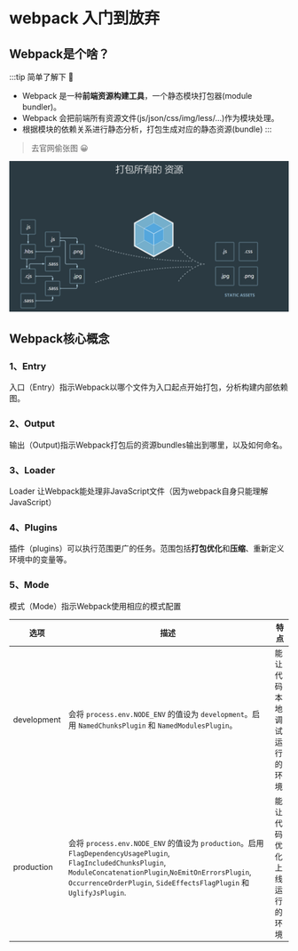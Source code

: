# webpack 入门到放弃
## Webpack是个啥？
:::tip 简单了解下 🐌
- Webpack 是一种**前端资源构建工具**，一个静态模块打包器(module bundler)。
- Webpack 会把前端所有资源文件(js/json/css/img/less/...)作为模块处理。
- 根据模块的依赖关系进行静态分析，打包生成对应的静态资源(bundle)
:::

> 去官网偷张图 😀

![](../.vuepress/public/webpack.png)

## Webpack核心概念
### 1、Entry
入口（Entry）指示Webpack以哪个文件为入口起点开始打包，分析构建内部依赖图。
### 2、Output
输出（Output)指示Webpack打包后的资源bundles输出到哪里，以及如何命名。
### 3、Loader
Loader 让Webpack能处理非JavaScript文件（因为webpack自身只能理解JavaScript）
### 4、Plugins
插件（plugins）可以执行范围更广的任务。范围包括**打包优化**和**压缩**、重新定义环境中的变量等。
### 5、Mode
模式（Mode）指示Webpack使用相应的模式配置


| 选项        | 描述                                                                                                                                                                                                                                       | 特点                       |
|-------------|--------------------------------------------------------------------------------------------------------------------------------------------------------------------------------------------------------------------------------------------|----------------------------|
| development | 会将 `process.env.NODE_ENV` 的值设为 `development`。启用 `NamedChunksPlugin` 和 `NamedModulesPlugin`。                                                                                                                                     | 能让代码本地调试运行的环境 |
| production  | 会将 `process.env.NODE_ENV` 的值设为 `production`。启用 `FlagDependencyUsagePlugin`, `FlagIncludedChunksPlugin`, `ModuleConcatenationPlugin`,`NoEmitOnErrorsPlugin`, `OccurrenceOrderPlugin`, `SideEffectsFlagPlugin` 和 `UglifyJsPlugin`. | 能让代码优化上线运行的环境 |


